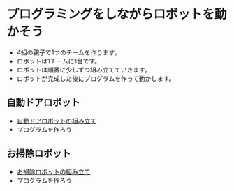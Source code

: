 # プログラミングをしながらロボットを動かそう

 - 4組の親子で1つのチームを作ります。
 - ロボットは1チームに1台です。
 - ロボットは順番に少しずつ組み立てていきます。
 - ロボットが完成した後にプログラムを作って動かします。

## 自動ドアロボット

- <a href="./resume/auto_door.md" target="_blank">自動ドアロボットの組み立て</a>
- プログラムを作ろう

## お掃除ロボット

- <a href="./resume/clean_up_robot.md" target="_blank">お掃除ロボットの組み立て</a>
- プログラムを作ろう
